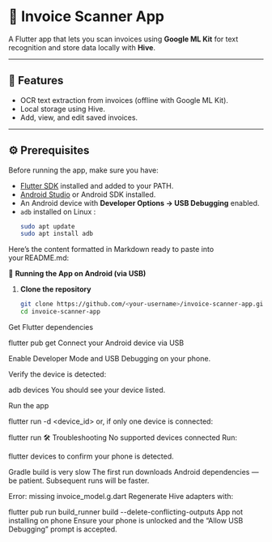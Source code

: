 # 📱 Invoice Scanner App

A Flutter app that lets you scan invoices using **Google ML Kit** for text recognition and store data locally with **Hive**.

---

## 🚀 Features
- OCR text extraction from invoices (offline with Google ML Kit).
- Local storage using Hive.
- Add, view, and edit saved invoices.

---

## ⚙️ Prerequisites

Before running the app, make sure you have:

- [Flutter SDK](https://docs.flutter.dev/get-started/install) installed and added to your PATH.
- [Android Studio](https://developer.android.com/studio) or Android SDK installed.
- An Android device with **Developer Options → USB Debugging** enabled.
- `adb` installed on Linux :
  ```bash
  sudo apt update
  sudo apt install adb
Here’s the content formatted in Markdown ready to paste into your README.md:

📲 **Running the App on Android (via USB)**

1. **Clone the repository**

   ```bash
   git clone https://github.com/<your-username>/invoice-scanner-app.git
   cd invoice-scanner-app
Get Flutter dependencies

flutter pub get
Connect your Android device via USB

Enable Developer Mode and USB Debugging on your phone.

Verify the device is detected:

adb devices
You should see your device listed.

Run the app

flutter run -d <device_id>
or, if only one device is connected:

flutter run
🛠 Troubleshooting
No supported devices connected
Run:

flutter devices
to confirm your phone is detected.

Gradle build is very slow
The first run downloads Android dependencies — be patient. Subsequent runs will be faster.

Error: missing invoice_model.g.dart
Regenerate Hive adapters with:

flutter pub run build_runner build --delete-conflicting-outputs
App not installing on phone
Ensure your phone is unlocked and the “Allow USB Debugging” prompt is accepted.
